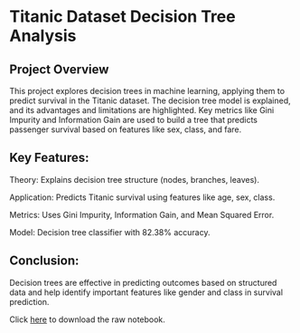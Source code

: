 # Titanic Dataset Decision Tree Analysis
## Project Overview
This project explores decision trees in machine learning, applying them to predict survival in the Titanic dataset. The decision tree model is explained, and its advantages and limitations are highlighted. 
Key metrics like Gini Impurity and Information Gain are used to build a tree that predicts passenger survival based on features like sex, class, and fare.

## Key Features:
Theory: Explains decision tree structure (nodes, branches, leaves). 

Application: Predicts Titanic survival using features like age, sex, class.

Metrics: Uses Gini Impurity, Information Gain, and Mean Squared Error.

Model: Decision tree classifier with 82.38% accuracy.

## Conclusion:
Decision trees are effective in predicting outcomes based on structured data and help identify important features like gender and class in survival prediction.


Click [here](https://github.com/your-username/your-repository/raw/main/decision_tree_titanic_analysis.ipynb) to download the raw notebook.

